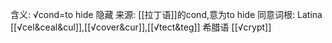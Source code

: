 含义:	√cond=to hide 	隐藏
来源: [[拉丁语]]的cond,意为to hide
同意词根:
Latina [[√cel&ceal&cul]],[[√cover&cur]],[[√tect&teg]]
希腊语 [[√crypt]]